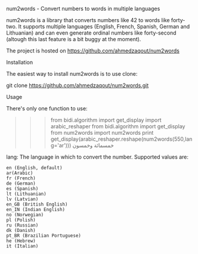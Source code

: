 num2words - Convert numbers to words in multiple languages

num2words is a library that converts numbers like 42 to words like forty-two. It supports multiple languages (English, French, Spanish, German and Lithuanian) and can even generate ordinal numbers like forty-second (altough this last feature is a bit buggy at the moment).

The project is hosted on https://github.com/ahmedzaqout/num2words

Installation

The easiest way to install num2words is to use clone:

git clone https://github.com/ahmedzaqout/num2words.git

Usage

There's only one function to use:


>>>from bidi.algorithm import get_display
>>>import arabic_reshaper
>>>from bidi.algorithm import get_display
>>>from num2words import num2words
>>>print get_display(arabic_reshaper.reshape(num2words(550,lang='ar')))
خمسمائة وخمسون



lang: The language in which to convert the number. Supported values are:
    
    en (English, default)
    ar(Arabic)
    fr (French)
    de (German)
    es (Spanish)
    lt (Lithuanian)
    lv (Latvian)
    en_GB (British English)
    en_IN (Indian English)
    no (Norwegian)
    pl (Polish)
    ru (Russian)
    dk (Danish)
    pt_BR (Brazilian Portuguese)
    he (Hebrew)
    it (Italian)

